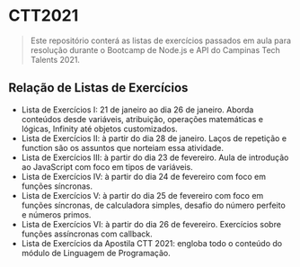 # CTT2021

> Este repositório conterá as listas de exercícios passados em aula para resolução durante o Bootcamp de Node.js e API do Campinas Tech Talents 2021. 

## Relação de Listas de Exercícios

- Lista de Exercícios I: 21 de janeiro ao dia 26 de janeiro. Aborda conteúdos desde variáveis, atribuição, operações matemáticas e lógicas, Infinity até objetos customizados.
- Lista de Exercícios II: à partir do dia 28 de janeiro. Laços de repetição e function são os assuntos que norteiam essa atividade. 
- Lista de Exercícios III: à partir do dia 23 de fevereiro. Aula de introdução ao JavaScript com foco em tipos de variáveis.
- Lista de Exercícios IV: à partir do dia 24 de fevereiro com foco em funções síncronas. 
- Lista de Exercícios V: à partir do dia 25 de fevereiro com foco em funções síncronas, de calculadora simples, desafio do número perfeito e números primos.
- Lista de Exercícios VI: à partir do dia 26 de fevereiro. Exercícios sobre funções assíncronas com callback.
- Lista de Exercícios da Apostila CTT 2021: engloba todo o conteúdo do módulo de Linguagem de Programação.
